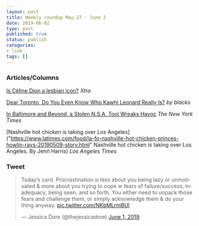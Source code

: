 ```yaml
---
layout: post
title: Weekly roundup May 27 - June 2
date: 2019-06-02
type: post
published: true
status: publish
categories:
- link
tags: []
---
```


### Articles/Columns

[Is Céline Dion a lesbian icon?](https://www.dailyxtra.com/is-celine-dion-a-lesbian-icon-156202 "Is Céline Dion a lesbian icon? By Kelli María Korducki") *Xtra*

[Dear Toronto, Do You Even Know Who Kawhi Leonard Really Is?](https://byblacks.com/main-menu-mobile/opinion-mobile/item/2303-dear-toronto-do-you-even-know-who-kawhi-leonard-really-is "Dear Toronto, Do You Even Know Who Kawhi Leonard Really Is? By Teneile Warren") *by blacks*

[In Baltimore and Beyond, a Stolen N.S.A. Tool Wreaks Havoc](https://www.nytimes.com/2019/05/25/us/nsa-hacking-tool-baltimore.html "In Baltimore and Beyond, a Stolen N.S.A. Tool Wreaks Havoc. By Nicole Perlroth and Scott Shane") *The New York Times*

[Nashville hot chicken is taking over Los Angeles]("https://www.latimes.com/food/la-fo-nashville-hot-chicken-princes-howlin-rays-20190509-story.html" Nashville hot chicken is taking over Los Angeles. By Jenn Harris) *Los Angeles Times*

### Tweet

<blockquote class="twitter-tweet" data-lang="en"><p lang="en" dir="ltr">Today’s card. Procrastination is less about you being lazy or unmotivated &amp; more about you trying to cope w fears of failure/success, inadequacy, being seen, and so forth. You either need to unpack those fears and challenge them, or simply acknowledge them &amp; do your thing anyway. <a href="https://t.co/NKbMLrmBUl">pic.twitter.com/NKbMLrmBUl</a></p>&mdash; Jessica Dore (@thejessicadore) <a href="https://twitter.com/thejessicadore/status/1134789747321319425?ref_src=twsrc%5Etfw">June 1, 2019</a></blockquote> <script async src="https://platform.twitter.com/widgets.js" charset="utf-8"></script> 
